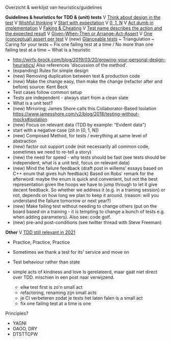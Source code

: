 Overzicht & werklijst van heuristics/guidelines


**Guidelines & heuristics for TDD & (unit) tests**
V [Think about design in the test](https://www.qwan.eu/2021/06/28/tdd-think-about-design-in-test.html)
V [Wishful thinking](https://www.qwan.eu/2021/07/01/tdd-wishful-thinking.html)
V [Start with expectation](https://www.qwan.eu/2021/07/05/tdd-start-with-expectation.html)
V [0, 1, N](https://www.qwan.eu/2021/07/09/tdd-0-1-n.html)
V [Act dumb in implementation](https://www.qwan.eu/2021/07/12/tdd-act-dumb-in-implementation.html)
V [Faking & Cheating](https://www.qwan.eu/2021/07/20/tdd-faking-cheating.html)
V [Test name describes the action and the expected result](https://www.qwan.eu/2021/07/27/tdd-naming-tests.html)
V [Given-When-Then or Arrange-Act-Assert](https://www.qwan.eu/2021/09/02/tdd-given-when-then.html)
V [One (conceptual) assert per test](https://www.qwan.eu/2021/08/27/tdd-one-assert-per-test.html)
V (new) [Glanceable tests](https://www.qwan.eu/2021/09/27/tdd-glanceable-tests.html)
~ Triangulation
~ Caring for your tests
~ Fix one failing test at a time / No more than one failing test at a time
~ What is a heuristic
  - http://wirfs-brock.com/blog/2019/03/20/growing-your-personal-design-heuristics/ Also references 'discussion of the method'.
- (expanding) Rules for simple design
- (new) Removing duplication between test & production code
- (new) Make the change easy, then make the change (refactor after and before) source: Kent Beck
- Test cases follow common setup
- Tests are independent - always start from a clean slate
- What is a unit test?
- (new) Mirroring; James Shore calls this Collaborator-Based Isolation
 https://www.jamesshore.com/v2/blog/2018/testing-without-mocks#isolation
- (new) Focus on relevant data (TDD by example: "Evident data")
- start with a negative case (zit in [0, 1, N])
- (new) Composed Method, for tests / everything at same level of abstraction
- (new) factor out support code (not necessarily all common code, sometimes we need to re-tell a story)
- (new) the need for speed - why tests should be fast
 (see tests should be independent, what is a unit test, focus on relevant data)
- (new) Mind the failure feedback (draft post in willems' essays based on C++ enum that gives huh feedback)
  Based on Robs' remark for the afterword: maybe the enum is quick and convenient, but not the best representation given the hoops we have to jump through to let it give decent feedback. So whether we address it (e.g. in a training session) or not, depends on how long we plan to keep it around.
(reason: will you understand the failure tomorrow or next year?)
- (new) Make failing test without needing to change others
  (put on the board based on a training - it is tempting to change a bunch of tests e.g. when adding parameters). Also see: code golf.
- (new) pre-and post-conditions (see twitter thread with Steve Freeman)

**Other**
V [TDD still relevant in 2021](https://www.qwan.eu/2021/06/24/tdd-still-relevant-in-2021.html)
- Practice, Practice, Practice
- Sometimes we thank a test for its' service and move on
- Test behaviour rather than state

- simple acts of kindness and love
  Is gerelateerd, maar gaat niet direct over TDD. mischien in een post naar verwijzend.
  - elke test first is zo'n small act
  - refactoring, renaming zijn small acts
  - je CI verbeteren zodat je tests het laten falen is a small act
  - fix one failing test at a time is one 

Principles?
- YAGNI
- OAOO, DRY
- DTSTTCPW

